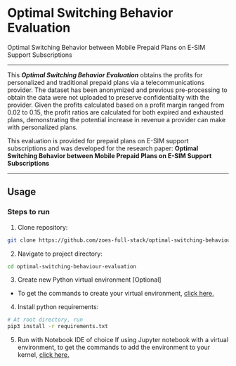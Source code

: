 # Optimal Switching Behavior Evaluation
Optimal Switching Behavior between Mobile Prepaid Plans on E-SIM Support Subscriptions

---
This __*Optimal Switching Behavior Evaluation*__ obtains the profits for personalized and traditional prepaid plans via a telecommunications provider. The dataset has been anonymized and previous pre-processing to obtain the data were not uploaded to preserve confidentiality with the provider. Given the profits calculated based on a profit margin ranged from 0.02 to 0.15, the profit ratios are calculated for both expired and exhausted plans, demonstrating the potential increase in revenue a provider can make with personalized plans. 

This evaluation is provided for prepaid plans on E-SIM support subscriptions and was developed for the research paper: 
**Optimal Switching Behavior between Mobile Prepaid Plans on E-SIM Support Subscriptions**

---

## Usage
### Steps to run

1. Clone repository: 
```bash
git clone https://github.com/zoes-full-stack/optimal-switching-behaviour-evaluation.git
```
2. Navigate to project directory: 
```bash
cd optimal-switching-behaviour-evaluation
```
3. Create new Python virtual environment [Optional]
- To get the commands to create your virtual environment, [click here.](https://uoa-eresearch.github.io/eresearch-cookbook/recipe/2014/11/26/python-virtual-env/)

4.  Install python requirements:
```bash
# At root directory, run
pip3 install -r requirements.txt

```
5. Run with Notebook IDE of choice
If using Jupyter notebook with a virtual environment, to get the commands to add the environment to your kernel, [click here.](https://janakiev.com/blog/jupyter-virtual-envs/)


